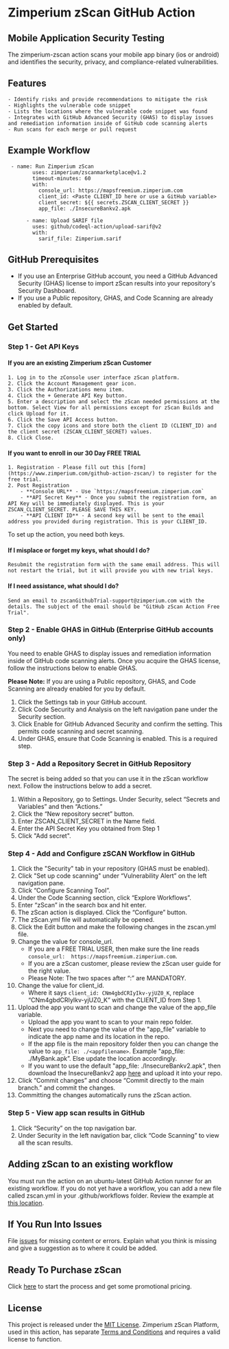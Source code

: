 # Zimperium zScan GitHub Action

## Mobile Application Security Testing

The zimperium-zscan action scans your mobile app binary (ios or android) and identifies the security, privacy, and compliance-related vulnerabilities.

## Features

    - Identify risks and provide recommendations to mitigate the risk
    - Highlights the vulnerable code snippet
    - Lists the locations where the vulnerable code snippet was found
    - Integrates with GitHub Advanced Security (GHAS) to display issues and remediation information inside of GitHub code scanning alerts
    - Run scans for each merge or pull request

## Example Workflow

     - name: Run Zimperium zScan
            uses: zimperium/zscanmarketplace@v1.2
            timeout-minutes: 60
            with:
              console_url: https://mapsfreemium.zimperium.com
              client_id: <Paste CLIENT_ID here or use a GitHub variable>
              client_secret: ${{ secrets.ZSCAN_CLIENT_SECRET }}
              app_file: ./InsecureBankv2.apk

          - name: Upload SARIF file
            uses: github/codeql-action/upload-sarif@v2
            with:  
              sarif_file: Zimperium.sarif

## GitHub Prerequisites

- If you use an Enterprise GitHub account, you need a GitHub Advanced Security (GHAS) license to import zScan results into your repository's Security Dashboard.
- If you use a Public repository, GHAS, and Code Scanning are already enabled by default.

## Get Started

### Step 1 - Get API Keys

#### If you are an existing Zimperium zScan Customer

    1. Log in to the zConsole user interface zScan platform.
    2. Click the Account Management gear icon.
    3. Click the Authorizations menu item.
    4. Click the + Generate API Key button.
    5. Enter a description and select the zScan needed permissions at the bottom. Select View for all permissions except for zScan Builds and click Upload for it.
    6. Click the Save API Access button.
    7. Click the copy icons and store both the client ID (CLIENT_ID) and the client secret (ZSCAN_CLIENT_SECRET) values.
    8. Click Close.​

#### If you want to enroll in our 30 Day FREE TRIAL

    1. Registration - Please fill out this [form](https://www.zimperium.com/github-action-zscan/) to register for the free trial.
    2. Post Registration 
        - **Console URL** - Use `https://mapsfreemium.zimperium.com`
        - **API Secret Key** - Once you submit the registration form, an API Key will be immediately displayed. This is your ZSCAN_CLIENT_SECRET. PLEASE SAVE THIS KEY.
        - **API CLIENT ID** - A second key will be sent to the email address you provided during registration. This is your CLIENT_ID.
To set up the action, you need both keys.

#### If I misplace or forget my keys, what should I do?

    Resubmit the registration form with the same email address. This will not restart the trial, but it will provide you with new trial keys.
      
#### If I need assistance, what should I do?

    Send an email to zscanGithubTrial-support@zimperium.com with the details. The subject of the email should be "GitHub zScan Action Free Trial".

### Step 2 - Enable GHAS in GitHub (Enterprise GitHub accounts only)

You need to enable GHAS to display issues and remediation information inside of GitHub code scanning alerts. Once you acquire the GHAS license, follow the instructions below to enable GHAS.

**Please Note:** If you are using a Public repository, GHAS, and Code Scanning are already enabled for you by default.

1. Click the Settings tab in your GitHub account.
2. Click Code Security and Analysis on the left navigation pane under the Security section.
3. Click Enable for GitHub Advanced Security and confirm the setting. This permits code scanning and secret scanning.
4. Under GHAS, ensure that Code Scanning is enabled. This is a required step.

### Step 3 - Add a Repository Secret in GitHub Repository

The secret is being added so that you can use it in the zScan workflow next. Follow the instructions below to add a secret.

1. Within a Repository, go to Settings. Under Security, select “Secrets and Variables” and then “Actions.”
2. Click the “New repository secret” button.
3. Enter ZSCAN_CLIENT_SECRET in the Name field.
4. Enter the API Secret Key you obtained from Step 1
5. Click "Add secret".

### Step 4 - Add and Configure zSCAN Workflow in GitHub

1. Click the "Security" tab in your repository (GHAS must be enabled).
2. Click "Set up code scanning" under “Vulnerability Alert” on the left navigation pane.
3. Click “Configure Scanning Tool”.
4. Under the Code Scanning section, click “Explore Workflows”.
5. Enter “zScan” in the search box and hit enter.
6. The zScan action is displayed. Click the “Configure” button.
7. The zScan.yml file will automatically be opened.
8. Click the Edit button and make the following changes in the zscan.yml file.
9. Change the value for console_url.
    - If you are a FREE TRIAL USER, then make sure the line reads `console_url:  https://mapsfreemium.zimperium.com`.
    - If you are a zScan customer, please review the zScan user guide for the right value.
    - Please Note: The two spaces after “:” are MANDATORY.
10. Change the value for client_id.
    - Where it says `client_id: CNm4gbdCRIyIkv-yjUZ0_K`, replace “CNm4gbdCRIyIkv-yjUZ0_K” with the CLIENT_ID from Step 1.
11. Upload the app you want to scan and change the value of the app_file variable.
    - Upload the app you want to scan to your main repo folder.
    - Next you need to change the value of the "app_file" variable to indicate the app name and its location in the repo.
    - If the app file is the main repository folder then you can change the value to `app_file: ./<appfilename>`. Example "app_file: ./MyBank.apk”.  Else update the location accordingly.
    - If you want to use the default "app_file: ./InsecureBankv2.apk", then download the InsecureBankv2 app [here](https://github.com/dineshshetty/Android-InsecureBankv2/releases/download/2.3.1/InsecureBankv2.apk) and upload it into your repo.
12. Click “Commit changes” and choose “Commit directly to the main branch.” and commit the changes.
13. Committing the changes automatically runs the zScan action.

### Step 5 - View app scan results in GitHub

1. Click “Security” on the top navigation bar.
2. Under Security in the left navigation bar, click “Code Scanning” to view all the scan results.

## Adding zScan to an existing workflow

​You must run the action on an ubuntu-latest GitHub Action runner for an existing workflow.  ​If you do not yet have a workflow, you can add a new file called zscan.yml in your .github/workflows folder.
​Review the example at [this location](https://github.com/Zimperium/zScanMarketplace/tree/master/workflows).

## If You Run Into Issues

File [issues](https://github.com/Zimperium/zScanMarketplace/issues) for missing content or errors. Explain what you think is missing and give a suggestion as to where it could be added.

## Ready To Purchase zScan

Click [here](https://get.zimperium.com/purchase-zscan/) to start the process and get some promotional pricing.

## License

This project is released under the [MIT License](https://github.com/Zimperium/zScanMarketplace/blob/master/LICENSE).
Zimperium zScan Platform, used in this action, has separate [Terms and Conditions](https://www.zimperium.com/zimperium-eula/) and requires a valid license to function.
